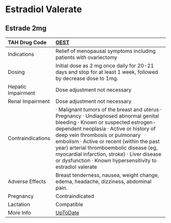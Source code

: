 # Estradiol Valerate

## Estrade 2mg

| TAH Drug Code      | [OEST](https://www.tahsda.org.tw/drugs/hissearch.php?drug_code=OEST)                                                                                                                                                                                                                                                                                                                                            |
|:-------------------|:----------------------------------------------------------------------------------------------------------------------------------------------------------------------------------------------------------------------------------------------------------------------------------------------------------------------------------------------------------------------------------------------------------------|
| Indications        | Relief of menopausal symptoms including patients with ovariectomy                                                                                                                                                                                                                                                                                                                                               |
| Dosing             | Initial dose as 2 mg once daily for 20-21 days and stop for at least 1 week, followed by decrease dose to 1mg.                                                                                                                                                                                                                                                                                                  |
| Hepatic Impairment | Dose adjustment not necessary                                                                                                                                                                                                                                                                                                                                                                                   |
| Renal Impairment   | Dose adjustment not necessary                                                                                                                                                                                                                                                                                                                                                                                   |
| Contraindications  | ‧ Malignant tumors of the breast and uterus ‧ Pregnancy ‧ Undiagnosed abnormal genital bleeding ‧ Known or suspected estrogen-dependent neoplasia ‧ Active or history of deep vein thrombosis or pulmonary embolism ‧ Active or recent (within the past year) arterial thromboembolic disease (eg, myocardial infarction, stroke) ‧ Liver disease or dysfunction ‧ Known hypersensitivity to estradiol valerate |
| Adverse Effects    | Breast tenderness, nausea, weight change, edema, headache, dizziness, abdominal pain.                                                                                                                                                                                                                                                                                                                           |
| Pregnancy          | Contraindicated                                                                                                                                                                                                                                                                                                                                                                                                 |
| Lactation          | Compatible                                                                                                                                                                                                                                                                                                                                                                                                      |
| More Info          | [UpToDate](https://www.uptodate.com/contents/estradiol-drug-information)                                                                                                                                                                                                                                                                                                                                        |

